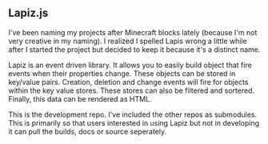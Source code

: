 ## Lapiz.js
I've been naming my projects after Minecraft blocks lately (because I'm not very creative in my naming). I realized I spelled Lapis wrong a little while after I started the project but decided to keep it because it's a distinct name.

Lapiz is an event driven library. It allows you to easily build object that fire events when their properties change. These objects can be stored in key/value pairs. Creation, deletion and change events will fire for objects within the key value stores. These stores can also be filtered and sortered. Finally, this data can be rendered as HTML.

This is the development repo. I've included the other repos as submodules. This is primarily so that users interested in using Lapiz but not in developing it can pull the builds, docs or source seperately.
